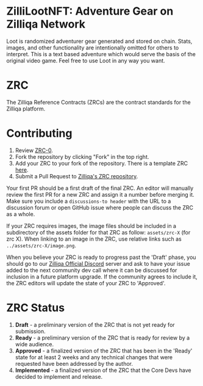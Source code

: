 # ZilliLootNFT: Adventure Gear on Zilliqa Network 

Loot is randomized adventurer gear generated and stored on chain. Stats, images, and other functionality are intentionally omitted for others to interpret. This is a text based adventure which would serve the basis of the original video game. Feel free to use Loot in any way you want. 





























# ZRC
The Zilliqa Reference Contracts (ZRCs) are the contract standards for the Zilliqa platform.

# Contributing
1. Review [ZRC-0](https://github.com/Zilliqa/ZRC/blob/master/zrcs/zrc-0.md).
2. Fork the repository by clicking "Fork" in the top right.
3. Add your ZRC to your fork of the repository. There is a template ZRC [here](https://github.com/Zilliqa/ZRC/blob/master/zrcs/zrc-1.md).
4. Submit a Pull Request to [Zilliqa's ZRC repository](https://github.com/Zilliqa/ZRC).

Your first PR should be a first draft of the final ZRC. An editor will manually review the first PR for a new ZRC and assign it a number before merging it. Make sure you include a `discussions-to header` with the URL to a discussion forum or open GitHub issue where people can discuss the ZRC as a whole.

If your ZRC requires images, the image files should be included in a subdirectory of the assets folder for that ZRC as follow: `assets/zrc-X` (for zrc X). When linking to an image in the ZRC, use relative links such as `../assets/zrc-X/image.png`.

When you believe your ZRC is ready to progress past the 'Draft' phase, you should go to our [Zilliqa Official Discord](https://discord.gg/XMRE9tt) server and ask to have your issue added to the next community dev call where it can be discussed for inclusion in a future platform upgrade. If the community agrees to include it, the ZRC editors will update the state of your ZRC to 'Approved'.

# ZRC Status
1. **Draft** - a preliminary version of the ZRC that is not yet ready for submission.
2. **Ready** - a preliminary version of the ZRC that is ready for review by a wide audience.
3. **Approved** - a finalized version of the ZRC that has been in the 'Ready' state for at least 2 weeks and any technical changes that were requested have been addressed by the author.
4. **Implemented** - a finalized version of the ZRC that the Core Devs have decided to implement and release.
